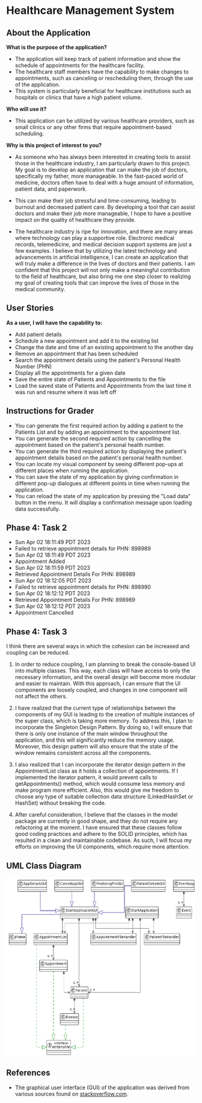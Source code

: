 # Healthcare Management System 

## About the Application 


**What is the purpose of the application?** 

- The application will keep track of patient information and show the schedule of appointments for the healthcare facility.
- The healthcare staff members have the capability to make changes to appointments, such as canceling or rescheduling 
 them, through the use of the application. 
- This system is particularly beneficial for healthcare institutions such as hospitals or 
  clinics that have a high patient volume. 

**Who will use it?**
- This application can be utilized by various healthcare providers, 
  such as small clinics or any other firms that require appointment-based scheduling.

**Why is this project of interest to you?**

- As someone who has always been interested in creating tools to assist those in the healthcare industry, 
I am particularly drawn to this project. My goal is to develop an application that can make the job of doctors, 
specifically my father, more manageable.
In the fast-paced world of medicine, doctors often have to deal with a huge amount of information, patient data, and paperwork. 

- This can make their job stressful and time-consuming, leading to burnout and decreased patient care. 
By developing a tool that can assist doctors and make their job more manageable, I hope to have a positive impact on the 
quality of healthcare they provide.

- The healthcare industry is ripe for innovation, and there are many areas where technology can play a supportive role. 
Electronic medical records, telemedicine, and medical decision support systems are just a few examples. 
I believe that by utilizing the latest technology and advancements in artificial intelligence, 
I can create an application that will truly make a difference in the lives of doctors and their patients.
I am confident that this project will not only make a meaningful contribution to the field of healthcare, 
but also bring me one step closer to realizing my goal of creating tools that can improve the lives of those in the 
medical community.

## User Stories

**As a user, I will have the capability to:**

- Add patient details
- Schedule a new appointment and add it to the existing list
- Change the date and time of an existing appointment to the another day
- Remove an appointment that has been scheduled
- Search the appointment details using the patient's Personal Health Number (PHN)
- Display all the appointments for a given date
- Save the entire state of Patients and Appointments to the file 
- Load the saved state of Patients and Appointments from the last time it was run 
  and resume where it was left off

## Instructions for Grader 
- You can generate the first required action by adding a patient to the Patients List and by adding an appointment to 
  the appointment list.
- You can generate the second required action by cancelling the appointment based on the patient's personal health number. 
- You can generate the third required action by displaying the patient's appointment details based on the patient's 
  personal health number. 
- You can locate my visual component by seeing different pop-ups at different places when running the application. 
- You can save the state of my application by giving confirmation in different pop-up dialogues at different points 
  in time when running the application.
- You can reload the state of my application by pressing the "Load data" button in the menu. 
It will display a confirmation message upon loading data successfully. 

## Phase 4: Task 2
- Sun Apr 02 18:11:49 PDT 2023
- Failed to retrieve appointment details for PHN: 898989
- Sun Apr 02 18:11:49 PDT 2023
- Appointment Added
- Sun Apr 02 18:11:59 PDT 2023
- Retrieved Appointment Details For PHN: 898989
- Sun Apr 02 18:12:05 PDT 2023
- Failed to retrieve appointment details for PHN: 898990
- Sun Apr 02 18:12:12 PDT 2023
- Retrieved Appointment Details For PHN: 898989
- Sun Apr 02 18:12:12 PDT 2023
- Appointment Cancelled



## Phase 4: Task 3
I think there are several ways in which the cohesion can be increased and coupling can be reduced.

1. In order to reduce coupling, I am planning to break the console-based UI into multiple classes. This way, each class 
   will have access to only the necessary information, and the overall design will become more modular and easier 
   to maintain. With this approach, I can ensure that the UI components are loosely coupled, and changes in one 
   component will not affect the others.


2. I have realized that the current type of relationships between the components of my GUI is leading to the creation 
   of multiple instances of the super class, which is taking more memory. To address this, I plan to incorporate 
   the Singleton Design Pattern. By doing so, I will ensure that there is only one instance of the main window 
   throughout the application, and this will significantly reduce the memory usage. Moreover, 
   this design pattern will also ensure that the state of the window remains consistent across all the components.


3. I also realized that I can incorporate the iterator design pattern in the AppointmentList class as it holds 
   a collection of appointments. If I implemented the iterator pattern, it would prevent calls to getAppointments() 
   method, which would consume less memory and make program more efficient. Also, this would give me freedom to choose 
   any type of suitable collection data structure (LinkedHashSet or HashSet) without breaking the code.


4. After careful consideration, I believe that the classes in the model package are currently in good shape, 
   and they do not require any refactoring at the moment. I have ensured that these classes follow good coding 
   practices and adhere to the SOLID principles, which has resulted in a clean and maintainable codebase. 
   As such, I will focus my efforts on improving the UI components, which require more attention.
## UML Class Diagram 
<img height="475" src="UML_Design_Diagram.png" width="800"/>

## References

- The graphical user interface (GUI) of the application was derived from various sources found on
  [stackoverflow.com](https://stackoverflow.com/). 